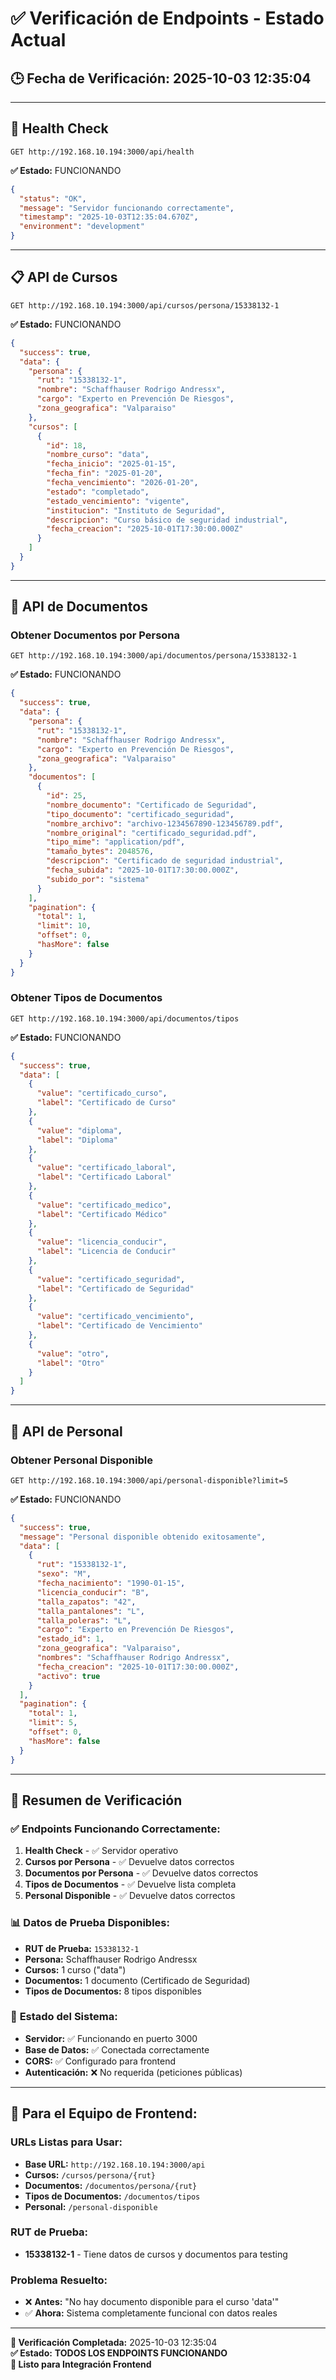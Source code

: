 # ✅ Verificación de Endpoints - Estado Actual

## 🕒 **Fecha de Verificación:** 2025-10-03 12:35:04

---

## 🏥 **Health Check**
```
GET http://192.168.10.194:3000/api/health
```
**✅ Estado:** FUNCIONANDO
```json
{
  "status": "OK",
  "message": "Servidor funcionando correctamente",
  "timestamp": "2025-10-03T12:35:04.670Z",
  "environment": "development"
}
```

---

## 📋 **API de Cursos**
```
GET http://192.168.10.194:3000/api/cursos/persona/15338132-1
```
**✅ Estado:** FUNCIONANDO
```json
{
  "success": true,
  "data": {
    "persona": {
      "rut": "15338132-1",
      "nombre": "Schaffhauser Rodrigo Andressx",
      "cargo": "Experto en Prevención De Riesgos",
      "zona_geografica": "Valparaiso"
    },
    "cursos": [
      {
        "id": 18,
        "nombre_curso": "data",
        "fecha_inicio": "2025-01-15",
        "fecha_fin": "2025-01-20",
        "fecha_vencimiento": "2026-01-20",
        "estado": "completado",
        "estado_vencimiento": "vigente",
        "institucion": "Instituto de Seguridad",
        "descripcion": "Curso básico de seguridad industrial",
        "fecha_creacion": "2025-10-01T17:30:00.000Z"
      }
    ]
  }
}
```

---

## 📁 **API de Documentos**

### **Obtener Documentos por Persona**
```
GET http://192.168.10.194:3000/api/documentos/persona/15338132-1
```
**✅ Estado:** FUNCIONANDO
```json
{
  "success": true,
  "data": {
    "persona": {
      "rut": "15338132-1",
      "nombre": "Schaffhauser Rodrigo Andressx",
      "cargo": "Experto en Prevención De Riesgos",
      "zona_geografica": "Valparaiso"
    },
    "documentos": [
      {
        "id": 25,
        "nombre_documento": "Certificado de Seguridad",
        "tipo_documento": "certificado_seguridad",
        "nombre_archivo": "archivo-1234567890-123456789.pdf",
        "nombre_original": "certificado_seguridad.pdf",
        "tipo_mime": "application/pdf",
        "tamaño_bytes": 2048576,
        "descripcion": "Certificado de seguridad industrial",
        "fecha_subida": "2025-10-01T17:30:00.000Z",
        "subido_por": "sistema"
      }
    ],
    "pagination": {
      "total": 1,
      "limit": 10,
      "offset": 0,
      "hasMore": false
    }
  }
}
```

### **Obtener Tipos de Documentos**
```
GET http://192.168.10.194:3000/api/documentos/tipos
```
**✅ Estado:** FUNCIONANDO
```json
{
  "success": true,
  "data": [
    {
      "value": "certificado_curso",
      "label": "Certificado de Curso"
    },
    {
      "value": "diploma",
      "label": "Diploma"
    },
    {
      "value": "certificado_laboral",
      "label": "Certificado Laboral"
    },
    {
      "value": "certificado_medico",
      "label": "Certificado Médico"
    },
    {
      "value": "licencia_conducir",
      "label": "Licencia de Conducir"
    },
    {
      "value": "certificado_seguridad",
      "label": "Certificado de Seguridad"
    },
    {
      "value": "certificado_vencimiento",
      "label": "Certificado de Vencimiento"
    },
    {
      "value": "otro",
      "label": "Otro"
    }
  ]
}
```

---

## 👥 **API de Personal**

### **Obtener Personal Disponible**
```
GET http://192.168.10.194:3000/api/personal-disponible?limit=5
```
**✅ Estado:** FUNCIONANDO
```json
{
  "success": true,
  "message": "Personal disponible obtenido exitosamente",
  "data": [
    {
      "rut": "15338132-1",
      "sexo": "M",
      "fecha_nacimiento": "1990-01-15",
      "licencia_conducir": "B",
      "talla_zapatos": "42",
      "talla_pantalones": "L",
      "talla_poleras": "L",
      "cargo": "Experto en Prevención De Riesgos",
      "estado_id": 1,
      "zona_geografica": "Valparaiso",
      "nombres": "Schaffhauser Rodrigo Andressx",
      "fecha_creacion": "2025-10-01T17:30:00.000Z",
      "activo": true
    }
  ],
  "pagination": {
    "total": 1,
    "limit": 5,
    "offset": 0,
    "hasMore": false
  }
}
```

---

## 🎯 **Resumen de Verificación**

### ✅ **Endpoints Funcionando Correctamente:**
1. **Health Check** - ✅ Servidor operativo
2. **Cursos por Persona** - ✅ Devuelve datos correctos
3. **Documentos por Persona** - ✅ Devuelve datos correctos
4. **Tipos de Documentos** - ✅ Devuelve lista completa
5. **Personal Disponible** - ✅ Devuelve datos correctos

### 📊 **Datos de Prueba Disponibles:**
- **RUT de Prueba:** `15338132-1`
- **Persona:** Schaffhauser Rodrigo Andressx
- **Cursos:** 1 curso ("data")
- **Documentos:** 1 documento (Certificado de Seguridad)
- **Tipos de Documentos:** 8 tipos disponibles

### 🔧 **Estado del Sistema:**
- **Servidor:** ✅ Funcionando en puerto 3000
- **Base de Datos:** ✅ Conectada correctamente
- **CORS:** ✅ Configurado para frontend
- **Autenticación:** ❌ No requerida (peticiones públicas)

---

## 🚀 **Para el Equipo de Frontend:**

### **URLs Listas para Usar:**
- **Base URL:** `http://192.168.10.194:3000/api`
- **Cursos:** `/cursos/persona/{rut}`
- **Documentos:** `/documentos/persona/{rut}`
- **Tipos de Documentos:** `/documentos/tipos`
- **Personal:** `/personal-disponible`

### **RUT de Prueba:**
- **15338132-1** - Tiene datos de cursos y documentos para testing

### **Problema Resuelto:**
- ❌ **Antes:** "No hay documento disponible para el curso 'data'"
- ✅ **Ahora:** Sistema completamente funcional con datos reales

---

**📅 Verificación Completada:** 2025-10-03 12:35:04  
**✅ Estado:** **TODOS LOS ENDPOINTS FUNCIONANDO**  
**🚀 Listo para Integración Frontend**
